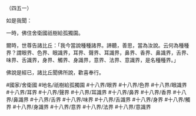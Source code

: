 （四五一）

如是我聞：

一時，佛住舍衛國祇樹給孤獨園。

爾時，世尊告諸比丘：「我今當說種種諸界。諦聽，善思，當為汝說。云何為種種界？謂眼界、色界、眼識界，耳界、聲界、耳識界，鼻界、香界、鼻識界，舌界、味界、舌識界，身界、觸界、身識界，意界、法界、意識界，是名種種界。」

佛說是經已，諸比丘聞佛所說，歡喜奉行。

#國家/舍衛國
#地名/祇樹給孤獨園
#十八界/眼界
#十八界/色界
#十八界/眼識界
#十八界/耳界
#十八界/聲界
#十八界/耳識界
#十八界/鼻界
#十八界/香界
#十八界/鼻識界
#十八界/舌界
#十八界/味界
#十八界/舌識界
#十八界/身界
#十八界/觸界
#十八界/身識界
#十八界/意界
#十八界/法界
#十八界/意識界
